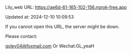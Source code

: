 Lily_web URL: https://ae6d-61-165-102-156.ngrok-free.app

Updated at: 2024-12-10 10:09:53

If you cannot open this URL, the server might be down.

Please contact: 

goley04@foxmail.com Or Wechat:GL_yeaH